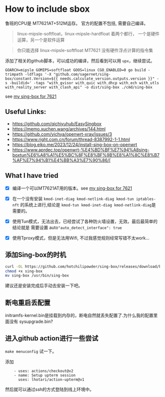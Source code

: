 # How to include sbox

鲁班的CPU是 MT7621AT+512M运存。
官方的配置不包括, 需要自己编译。


> linux-mipsle-softfloat，linux-mipsle-hardfloat
  着两个都行，
  一个是硬件运算，另一个是软件运算

>   你只能选择 linux-mipsle-softfloat
MT7621 没有硬件浮点计算的指令集

添加了相关的github脚本，可以成功的编译，然后看到可以用 `upx`，继续尝试。

```
GOARCH=mipsle GOMIPS=softfloat GOOS=linux CGO_ENABLED=0 go build -trimpath -ldflags '-X "github.com/sagernet/sing-box/constant.Version=${{ needs.calculate_version.outputs.version }}" -s -buildid=' -tags "with_gvisor with_quic with_dhcp with_ech with_utls with_reality_server with_clash_api" -o dist/sing-box ./cmd/sing-box
```

see [my sing-box for 7621](https://github.com/hotchilipowder/sing-box)



## Useful Links:

+ https://github.com/qichiyuhub/EasySingbox
+ https://memo.xuchen.wang/archives/144.html
+ https://github.com/yichya/openwrt-xray/issues/3
+ https://www.right.com.cn/forum/thread-8387992-1-1.html
+ https://blog.eiko.me/2023/12/24/install-sing-box-on-openwrt
+ https://www.aprdec.top/openwrt-%E4%BD%BF%E7%94%A8sing-boxtun%E6%A8%A1%E5%BC%8F%E8%BF%9B%E8%A1%8C%E8%B7%AF%E7%94%B1%E4%BB%A3%E7%90%86/[

## What I have tried

+ [x] 编译一个可以MT7621AT用的版本。see [my sing-box for 7621](https://github.com/hotchilipowder/sing-box)
+ [x] 在一个没有安装 `kmod-inet-diag kmod-netlink-diag kmod-tun iptables-nft` 的系统上进行,结论是 `kmod-tun kmod-inet-diag kmod-netlink-diag`是需要的。
+ [x] 使用Tun模式，无法出去，已经尝试了各种防火墙设置，无效。最后最简单的结论就是 需要设置 auto`"auto_detect_interface": true`
+ [x] 使用Tproxy模式，但是无法用Wifi, 不过我感觉规则经常写错不太work...


## 添加Sing-box的时机

```bash
curl -OL https://github.com/hotchilipowder/sing-box/releases/download/binary-linux_mipsle_softfloat/sing-box
chmod +x sing-box
mv sing-box /usr/bin/sing-box

```

建议还是安装完成后手动去安装一下吧。



## 断电重启丢配置

initramfs-kernel.bin是挂载到内存的，断电自然就丢失配置了.为什么我的配置里面没有 sysupgrade.bin?


## 进入github action进行一些尝试

`make menuconfig` 试一下。

添加

```
    - uses: actions/checkout@v2
    - name: Setup upterm session
      uses: lhotari/action-upterm@v1

```

然后就可以通过ssh的方式登陆到线上环境中。

